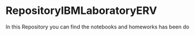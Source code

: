 # RepositoryIBMLaboratoryERV
In this Repository you can find the notebooks and homeworks has been do
